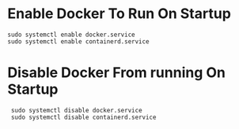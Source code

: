 # Enable Docker To Run On Startup

```
sudo systemctl enable docker.service
sudo systemctl enable containerd.service
```

# Disable Docker From running On Startup

```
 sudo systemctl disable docker.service
 sudo systemctl disable containerd.service
 ```
